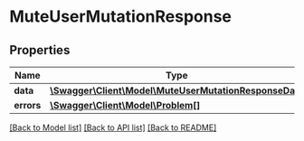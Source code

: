 # MuteUserMutationResponse

## Properties
Name | Type | Description | Notes
------------ | ------------- | ------------- | -------------
**data** | [**\Swagger\Client\Model\MuteUserMutationResponseData**](MuteUserMutationResponseData.md) |  | [optional] 
**errors** | [**\Swagger\Client\Model\Problem[]**](Problem.md) |  | [optional] 

[[Back to Model list]](../../README.md#documentation-for-models) [[Back to API list]](../../README.md#documentation-for-api-endpoints) [[Back to README]](../../README.md)

